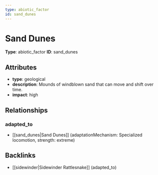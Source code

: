 ```yaml
---
type: abiotic_factor
id: sand_dunes
---
```


# Sand Dunes

**Type**: abiotic_factor
**ID**: sand_dunes

## Attributes

- **type**: geological
- **description**: Mounds of windblown sand that can move and shift over time.
- **impact**: high

## Relationships

### adapted_to

- [[sand_dunes|Sand Dunes]] (adaptationMechanism: Specialized locomotion, strength: extreme)

## Backlinks

- [[sidewinder|Sidewinder Rattlesnake]] (adapted_to)

